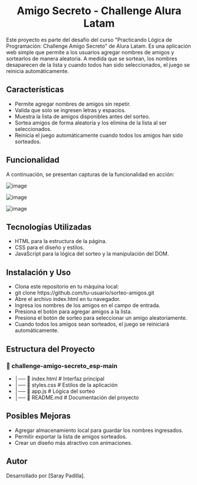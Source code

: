 <h1 align="center">Amigo Secreto - Challenge Alura Latam</h1>

<p>Este proyecto es parte del desafío del curso "Practicando Lógica de Programación: Challenge Amigo Secreto" de Alura Latam.
Es una aplicación web simple que permite a los usuarios agregar nombres de amigos y sortearlos de manera aleatoria. A medida que se sortean, los nombres desaparecen de la lista y cuando todos han sido seleccionados, el juego se reinicia automáticamente.</p>

<h2>Características</h2>
<ul>
  <li>Permite agregar nombres de amigos sin repetir.</li>
  <li>Valida que solo se ingresen letras y espacios.</li>
  <li>Muestra la lista de amigos disponibles antes del sorteo.</li>
  <li>Sortea amigos de forma aleatoria y los elimina de la lista al ser seleccionados.</li>
  <li>Reinicia el juego automáticamente cuando todos los amigos han sido sorteados.</li>
</ul>

<h2>Funcionalidad</h2>
A continuación, se presentan capturas de la funcionalidad en acción:

![image](https://github.com/user-attachments/assets/89433fa2-7352-46b1-80c7-ea700b72f4c3)

![image](https://github.com/user-attachments/assets/b691dec2-bea1-4f0e-88fa-31c9e2557670)

![image](https://github.com/user-attachments/assets/8d5674a4-b936-4399-a65d-dfc0aa9cabcf)

<h2>Tecnologías Utilizadas</h2>
<ul>
  <li>HTML para la estructura de la página.</li>
  <li>CSS para el diseño y estilos.</li>
  <li>JavaScript para la lógica del sorteo y la manipulación del DOM.</li>
</ul>

<h2>Instalación y Uso</h2>
<ul>
<li>Clona este repositorio en tu máquina local:</li>
<li>git clone https://github.com/tu-usuario/sorteo-amigos.git</li>
<li>Abre el archivo index.html en tu navegador.</li>
<li>Ingresa los nombres de los amigos en el campo de entrada.</li>
<li>Presiona el botón para agregar amigos a la lista.</li>
<li>Presiona el botón de sorteo para seleccionar un amigo aleatoriamente.</li>
<li>Cuando todos los amigos sean sorteados, el juego se reiniciará automáticamente.</li>
</ul>

<h2>Estructura del Proyecto</h2>

<h3>📂 challenge-amigo-secreto_esp-main</h3>
<ul>
<li>│── 📄 index.html    # Interfaz principal</li>
<li>│── 📄 styles.css    # Estilos de la aplicación</li>
<li>│── 📄 app.js        # Lógica del sorteo</li>
<li>│── 📄 README.md     # Documentación del proyecto</li>
</ul>

<h2>Posibles Mejoras</h2>
<ul>
  <li>Agregar almacenamiento local para guardar los nombres ingresados.</li>
  <li>Permitir exportar la lista de amigos sorteados.</li>
  <li>Crear un diseño más atractivo con animaciones.</li>
</ul>

<h2>Autor</h2>
<p>Desarrollado por [Saray Padilla].
